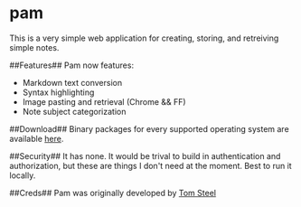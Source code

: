 pam
===
This is a very simple web application for creating, storing, and retreiving simple notes.

##Features##
Pam now features:
* Markdown text conversion
* Syntax highlighting
* Image pasting and retrieval (Chrome && FF)
* Note subject categorization

##Download##
Binary packages for every supported operating system are available [here](https://github.com/mattburch/pam/releases/latest).

##Security##
It has none. It would be trival to build in authentication and authorization, but these are things I don't need at the moment. Best to run it locally.

##Creds##
Pam was originally developed by [Tom Steel](https://github.com/tomsteele)
